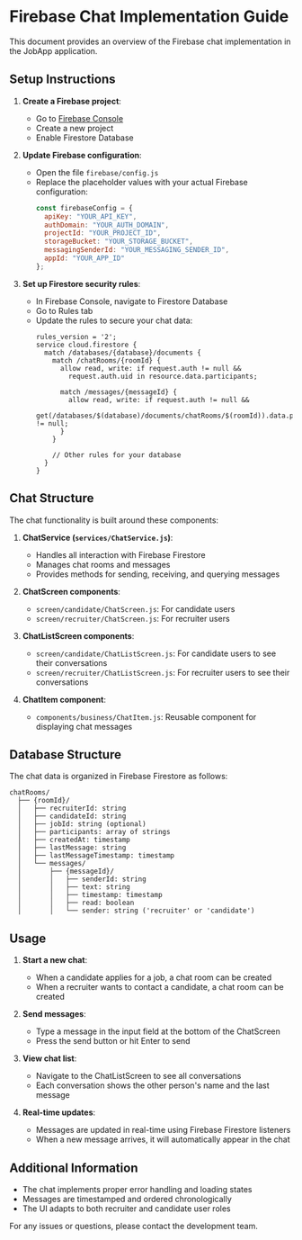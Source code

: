# Firebase Chat Implementation Guide

This document provides an overview of the Firebase chat implementation in the JobApp application.

## Setup Instructions

1. **Create a Firebase project**:
   - Go to [Firebase Console](https://console.firebase.google.com/)
   - Create a new project 
   - Enable Firestore Database

2. **Update Firebase configuration**:
   - Open the file `firebase/config.js`
   - Replace the placeholder values with your actual Firebase configuration:
     ```javascript
     const firebaseConfig = {
       apiKey: "YOUR_API_KEY",
       authDomain: "YOUR_AUTH_DOMAIN",
       projectId: "YOUR_PROJECT_ID",
       storageBucket: "YOUR_STORAGE_BUCKET",
       messagingSenderId: "YOUR_MESSAGING_SENDER_ID",
       appId: "YOUR_APP_ID"
     };
     ```

3. **Set up Firestore security rules**:
   - In Firebase Console, navigate to Firestore Database
   - Go to Rules tab
   - Update the rules to secure your chat data:
     ```
     rules_version = '2';
     service cloud.firestore {
       match /databases/{database}/documents {
         match /chatRooms/{roomId} {
           allow read, write: if request.auth != null && 
             request.auth.uid in resource.data.participants;
             
           match /messages/{messageId} {
             allow read, write: if request.auth != null && 
               get(/databases/$(database)/documents/chatRooms/$(roomId)).data.participants[request.auth.uid] != null;
           }
         }
         
         // Other rules for your database
       }
     }
     ```

## Chat Structure

The chat functionality is built around these components:

1. **ChatService (`services/ChatService.js`)**: 
   - Handles all interaction with Firebase Firestore
   - Manages chat rooms and messages
   - Provides methods for sending, receiving, and querying messages

2. **ChatScreen components**:
   - `screen/candidate/ChatScreen.js`: For candidate users 
   - `screen/recruiter/ChatScreen.js`: For recruiter users

3. **ChatListScreen components**:
   - `screen/candidate/ChatListScreen.js`: For candidate users to see their conversations
   - `screen/recruiter/ChatListScreen.js`: For recruiter users to see their conversations

4. **ChatItem component**:
   - `components/business/ChatItem.js`: Reusable component for displaying chat messages

## Database Structure

The chat data is organized in Firebase Firestore as follows:

```
chatRooms/
  ├── {roomId}/
  │   ├── recruiterId: string
  │   ├── candidateId: string
  │   ├── jobId: string (optional)
  │   ├── participants: array of strings
  │   ├── createdAt: timestamp
  │   ├── lastMessage: string
  │   ├── lastMessageTimestamp: timestamp
  │   └── messages/
  │       ├── {messageId}/
  │       │   ├── senderId: string
  │       │   ├── text: string
  │       │   ├── timestamp: timestamp
  │       │   ├── read: boolean
  │       │   └── sender: string ('recruiter' or 'candidate')
```

## Usage

1. **Start a new chat**:
   - When a candidate applies for a job, a chat room can be created
   - When a recruiter wants to contact a candidate, a chat room can be created

2. **Send messages**:
   - Type a message in the input field at the bottom of the ChatScreen
   - Press the send button or hit Enter to send

3. **View chat list**:
   - Navigate to the ChatListScreen to see all conversations
   - Each conversation shows the other person's name and the last message

4. **Real-time updates**:
   - Messages are updated in real-time using Firebase Firestore listeners
   - When a new message arrives, it will automatically appear in the chat

## Additional Information

- The chat implements proper error handling and loading states
- Messages are timestamped and ordered chronologically
- The UI adapts to both recruiter and candidate user roles

For any issues or questions, please contact the development team.
